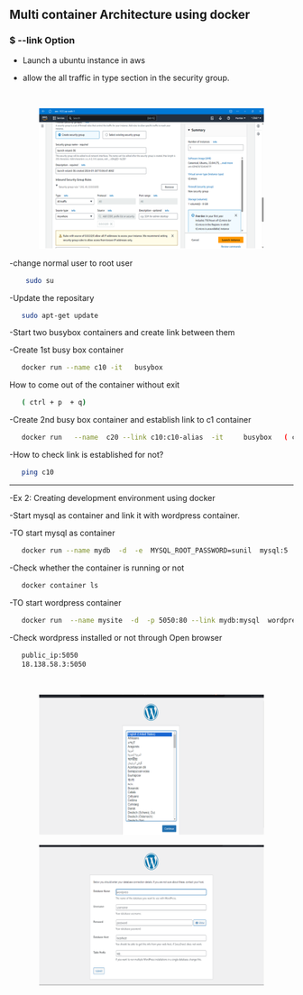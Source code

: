 ## Multi container Architecture using docker

### $ --link Option

- Launch a ubuntu instance in aws
  
- allow the all traffic in type section in the security group.
  
 <br />
<p align="center">
    <img src="images/docker/security_group.png" alt="image" width="400" height="250">
  </a>
  
-change normal user to root user 

```bash
    sudo su
```
  
-Update the repositary

```bash
   sudo apt-get update
```

-Start two busybox containers and create link between them

-Create 1st busy box container

```bash
   docker run --name c10 -it   busybox
```

How to come out of the container without exit

```bash
   ( ctrl + p  + q)
```

-Create 2nd busy box container  and establish link to c1 container

```bash
   docker run   --name  c20 --link c10:c10-alias  -it     busybox   ( c10-alias  is  alias name)
```

-How to check  link is established for not?

```bash
   ping c10
```


****************************************************************************************************************

-Ex 2:  Creating development environment using docker

-Start mysql as container and link it with wordpress container.

-TO start mysql as container

```bash
   docker run --name mydb  -d  -e  MYSQL_ROOT_PASSWORD=sunil  mysql:5
```

-Check whether the container is running or not

```bash
   docker container ls
```

-TO start wordpress container

```bash
   docker run  --name mysite  -d  -p 5050:80 --link mydb:mysql  wordpress
```

-Check wordpress installed or not through Open browser 

```bash
   public_ip:5050
   18.138.58.3:5050
```

   <br />
<p align="center">
    <img src="images/docker/wordpress1.png" alt="image" width="400" height="250">
  </a>

   <br />
<p align="center">
    <img src="images/docker/wordpress_2.png" alt="image" width="400" height="250">
  </a>









